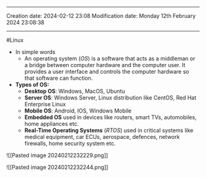 

----
Creation date: 2024-02-12 23:08
Modification date: Monday 12th February 2024 23:08:38

----

#Linux 
- In simple words
	- An operating system (*OS*) is a software that acts as a middleman or a bridge between computer hardware and the computer user. It provides a user interface and controls the computer hardware so that software can function.
- **Types of OS:**
	- **Desktop OS**: Windows, MacOS, Ubuntu
	- **Server OS**: Windows Server, Linux distribution like CentOS, Red Hat Enterprise Linux
	- **Mobile OS**: Android, IOS, Windows Mobile
	- **Embedded OS** used in devices like routers, smart TVs, automobiles, home appliances etc.
	- **Real-Time Operating Systems** (*RTOS*) used in critical systems like medical equipment, car ECUs, aerospace, defences, network firewalls, home security system etc.

![[Pasted image 20240212232229.png]]

![[Pasted image 20240212232244.png]]